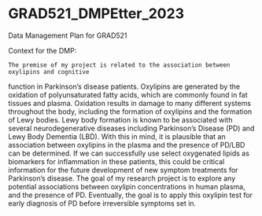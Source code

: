 # GRAD521_DMPEtter_2023

Data Management Plan for GRAD521

Context for the DMP: 

    The premise of my project is related to the association between oxylipins and cognitive
function in Parkinson’s disease patients. Oxylipins are generated by the oxidation of polyunsaturated
fatty acids, which are commonly found in fat tissues and plasma. Oxidation results in damage to many
different systems throughout the body, including the formation of oxylipins and the formation of
Lewy bodies. Lewy body formation is known to be associated with several neurodegenerative
diseases including Parkinson’s Disease (PD) and Lewy Body Dementia (LBD).
With this in mind, it is plausible that an association between oxylipins in the plasma and the
presence of PD/LBD can be determined. If we can successfully use select oxygenated lipids as
biomarkers for inflammation in these patients, this could be critical information for the future
development of new symptom treatments for Parkinson’s disease. The goal of my research project is
to explore any potential associations between oxylipin concentrations in human plasma, and the
presence of PD. Eventually, the goal is to apply this oxylipin test for early diagnosis of PD before
irreversible symptoms set in.
